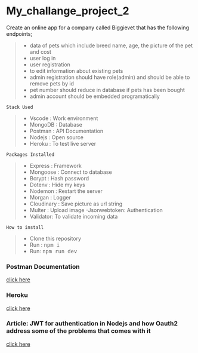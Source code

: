 # My_challange_project_2
Create an online app for a company called Biggievet that has the following endpoints;
>- data of pets which include breed name, age, the picture of the pet and cost
>- user log in
>- user registration
>- to edit information about existing pets
>- admin registration should have role(admin) and should be able to remove pets by id
>- pet number should reduce in database if pets has been bought
>- admin account should be embedded programatically

````````
Stack Used
```````````
>- Vscode : Work environment
>- MongoDB : Database
>- Postman : API Documentation
>- Nodejs : Open source
>- Heroku : To test live server

```````
Packages Installed
````````````
>- Express : Framework
>- Mongoose : Connect to database
>- Bcrypt : Hash password
>- Dotenv : Hide my keys
>- Nodemon : Restart the server
>- Morgan : Logger
>- Cloudinary : Save picture as url string
>- Multer : Upload image
>-Jsonwebtoken: Authentication
>- Validator: To validate incoming data


``````````````
How to install
``````````````
>- Clone this repository
>- Run : <kbd>npm i </kbd>
>- Run: <kbd>npm run dev <kbd>

### Postman Documentation
[click here](https://documenter.getpostman.com/view/22271662/VUxPu7SG)

### Heroku
[click here](https://biggievet.herokuapp.com/)

### Article: JWT for authentication in Nodejs and how Oauth2 address some of the problems that comes with it
[click here](https://dev.to/dremmaokoh/jwt-for-authentication-in-nodejs-and-how-oauth2-address-some-of-the-problems-that-comes-with-it-4h9f)

